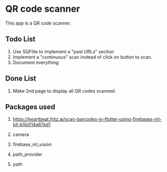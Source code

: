 # QR code scanner

This app is a QR code scanner.
## Todo List
1) Use SQFlite to implement a "past URLs" section
2) Implement a "continuous" scan instead of click on button to scan.
3) Document everything
## Done List
1) Make 2nd page to display all QR codes scanned.
## Packages used
1) https://heartbeat.fritz.ai/scan-barcodes-in-flutter-using-firebases-ml-kit-b5b014a67ed1

2) camera

3) firebase_ml_vision

4) path_provider

5) path

